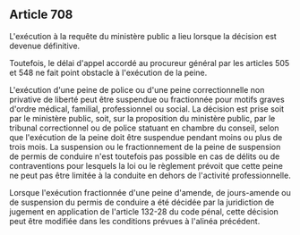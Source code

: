 Article 708
----
L'exécution à la requête du ministère public a lieu lorsque la décision est
devenue définitive.

Toutefois, le délai d'appel accordé au procureur général par les articles 505 et
548 ne fait point obstacle à l'exécution de la peine.

L'exécution d'une peine de police ou d'une peine correctionnelle non privative
de liberté peut être suspendue ou fractionnée pour motifs graves d'ordre
médical, familial, professionnel ou social. La décision est prise soit par le
ministère public, soit, sur la proposition du ministère public, par le tribunal
correctionnel ou de police statuant en chambre du conseil, selon que l'exécution
de la peine doit être suspendue pendant moins ou plus de trois mois. La
suspension ou le fractionnement de la peine de suspension de permis de conduire
n'est toutefois pas possible en cas de délits ou de contraventions pour lesquels
la loi ou le règlement prévoit que cette peine ne peut pas être limitée à la
conduite en dehors de l'activité professionnelle.

Lorsque l'exécution fractionnée d'une peine d'amende, de jours-amende ou de
suspension du permis de conduire a été décidée par la juridiction de jugement en
application de l'article 132-28 du code pénal, cette décision peut être modifiée
dans les conditions prévues à l'alinéa précédent.
